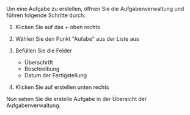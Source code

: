 Um eine Aufgabe zu erstellen, öffnen Sie die Aufgabenverwaltung und führen folgende Schritte durch:
1. Klicken Sie auf das + oben rechts
1. Wählen Sie den Punkt "Aufabe" aus der Liste aus
1. Befüllen Sie die Felder
    * Überschrift
    *  Beschreibung
    * Datum der Fertigstellung
    
1. Klicken Sie auf erstellen unten rechts

Nun sehen Sie die erstelle Aufgabe in der Übersicht der Aufgabenverwaltung.